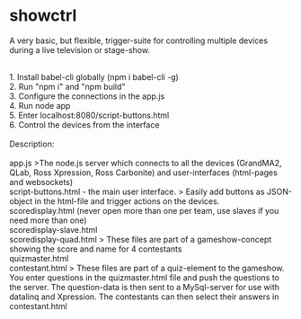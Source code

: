 # showctrl

A very basic, but flexible, trigger-suite for controlling multiple devices during a live television or stage-show.

<br>
1. Install babel-cli globally (npm i babel-cli -g)<br>
2. Run "npm i" and "npm build" <br>
3. Configure the connections in the app.js<br>
4. Run node app<br>
5. Enter localhost:8080/script-buttons.html<br>
6. Control the devices from the interface<br>
<br>
Description:<br>
<br>
app.js
>The node.js server which connects to all the devices (GrandMA2, QLab, Ross Xpression, Ross Carbonite) and user-interfaces (html-pages and websockets)

<br>
script-buttons.html - the main user interface.
> Easily add buttons as JSON-object in the html-file and trigger actions on the devices.

<br>
scoredisplay.html (never open more than one per team, use slaves if you need more than one)<br>
scoredisplay-slave.html<br>
scoredisplay-quad.html
> These files are part of a gameshow-concept showing the score and name for 4 contestants

<br>
quizmaster.html<br>
contestant.html
> These files are part of a quiz-element to the gameshow. You enter questions in the quizmaster.html file and push the questions to the server. The question-data is then sent to a MySql-server for use with datalinq and Xpression. The contestants can then select their answers in contestant.html
